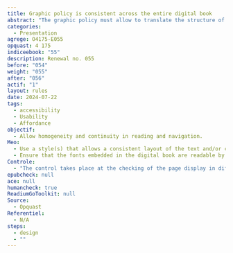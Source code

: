 ```yaml
---
title: Graphic policy is consistent across the entire digital book
abstract: "The graphic policy must allow to translate the structure of the work&nbsp;: the reader must be able to repeat himself in the progress of the plot, the hitherto of information, etc."
categories:
  - Presentation
agrege: O4175-E055
opquast: 4 175
indiceebook: "55"
description: Renewal no. 055
before: "054"
weight: "055"
after: "056"
actif: "1"
layout: rules
date: 2024-07-22
tags:
  - accessibility
  - Usability
  - Affordance
objectif:
  - Allow homogeneity and continuity in reading and navigation.
Meo:
  - Use a style(s) that allows a consistent layout of the text and/or content content.
  - Ensure that the fonts embedded in the digital book are readable by all audiences.
Controle:
  - "The control takes place at the checking of the page display in different environments (i. e. reader software). "
epubcheck: null
ace: null
humancheck: true
ReadiumGoToolkit: null
Source:
  - Opquast
Referentiel:
  - N/A
steps:
  - design
  - ""
---
```

